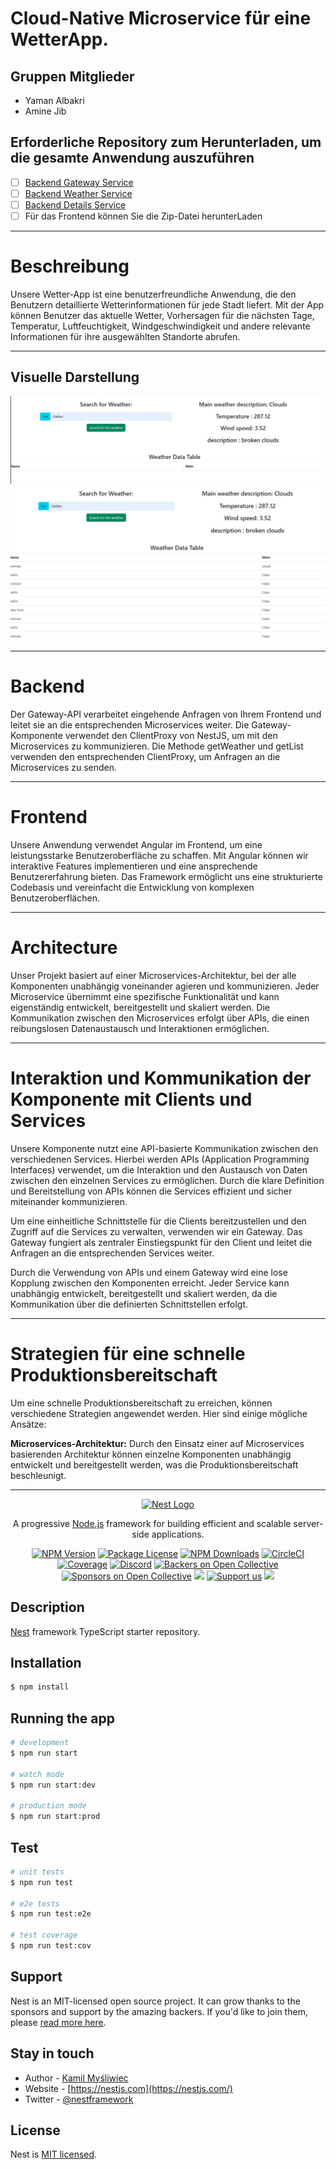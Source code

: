 # Cloud-Native Microservice für eine WetterApp.

## Gruppen Mitglieder
- Yaman Albakri
- Amine Jib


## Erforderliche Repository zum Herunterladen, um die gesamte Anwendung auszuführen




- [ ] [Backend Gateway Service](https://git.thm.de/amine/backend-gateway-service)
- [ ] [Backend Weather Service](https://git.thm.de/amine/backend-service-collector)
- [ ] [Backend Details Service](https://git.thm.de/amine/service-details)
- [ ]  Für das Frontend können Sie die Zip-Datei herunterLaden

***





# Beschreibung
Unsere Wetter-App ist eine benutzerfreundliche Anwendung,
die den Benutzern detaillierte Wetterinformationen für jede Stadt liefert.
Mit der App können Benutzer das aktuelle Wetter,
Vorhersagen für die nächsten Tage, Temperatur, Luftfeuchtigkeit, Windgeschwindigkeit
und andere relevante Informationen für ihre ausgewählten Standorte abrufen.
***
## Visuelle Darstellung

![img.png](img.png)
![img_1.png](img_1.png)
***

# Backend
Der Gateway-API verarbeitet eingehende Anfragen von Ihrem Frontend und leitet sie an die entsprechenden Microservices weiter.
Die Gateway-Komponente verwendet den ClientProxy von NestJS, um mit den Microservices zu kommunizieren.
Die Methode getWeather und getList verwenden den entsprechenden ClientProxy, um Anfragen an die Microservices zu senden.
***


# Frontend
Unsere Anwendung verwendet Angular im Frontend,
um eine leistungsstarke Benutzeroberfläche zu schaffen.
Mit Angular können wir interaktive Features implementieren und eine ansprechende Benutzererfahrung bieten.
Das Framework ermöglicht uns
eine strukturierte Codebasis
und vereinfacht die Entwicklung von komplexen Benutzeroberflächen.
***

# Architecture
Unser Projekt basiert auf einer Microservices-Architektur,
bei der alle Komponenten unabhängig voneinander agieren und kommunizieren.
Jeder Microservice übernimmt eine spezifische Funktionalität und kann eigenständig entwickelt,
bereitgestellt und skaliert werden. Die Kommunikation zwischen den Microservices erfolgt über APIs,
die einen reibungslosen Datenaustausch und Interaktionen ermöglichen.
***

# Interaktion und Kommunikation der Komponente mit Clients und Services
Unsere Komponente nutzt eine API-basierte Kommunikation zwischen den verschiedenen Services.
Hierbei werden APIs (Application Programming Interfaces) verwendet,
um die Interaktion und den Austausch von Daten zwischen den einzelnen Services zu ermöglichen.
Durch die klare Definition und Bereitstellung von APIs können die Services effizient und sicher miteinander kommunizieren.

Um eine einheitliche Schnittstelle für die Clients bereitzustellen und den Zugriff auf die Services zu verwalten,
verwenden wir ein Gateway.
Das Gateway fungiert als zentraler Einstiegspunkt für den Client und leitet die Anfragen an die entsprechenden Services weiter.


Durch die Verwendung von APIs und einem Gateway wird eine lose Kopplung zwischen den Komponenten erreicht.
Jeder Service kann unabhängig entwickelt, bereitgestellt und skaliert werden,
da die Kommunikation über die definierten Schnittstellen erfolgt.
***
# Strategien für eine schnelle Produktionsbereitschaft

Um eine schnelle Produktionsbereitschaft zu erreichen,
können verschiedene Strategien angewendet werden.
Hier sind einige mögliche Ansätze:

**Microservices-Architektur:** Durch den Einsatz einer auf Microservices basierenden Architektur können einzelne Komponenten unabhängig entwickelt und bereitgestellt werden,
was die Produktionsbereitschaft beschleunigt.

***

<p align="center">
  <a href="http://nestjs.com/" target="blank"><img src="https://nestjs.com/img/logo-small.svg" width="200" alt="Nest Logo" /></a>
</p>

[circleci-image]: https://img.shields.io/circleci/build/github/nestjs/nest/master?token=abc123def456
[circleci-url]: https://circleci.com/gh/nestjs/nest

  <p align="center">A progressive <a href="http://nodejs.org" target="_blank">Node.js</a> framework for building efficient and scalable server-side applications.</p>
    <p align="center">
<a href="https://www.npmjs.com/~nestjscore" target="_blank"><img src="https://img.shields.io/npm/v/@nestjs/core.svg" alt="NPM Version" /></a>
<a href="https://www.npmjs.com/~nestjscore" target="_blank"><img src="https://img.shields.io/npm/l/@nestjs/core.svg" alt="Package License" /></a>
<a href="https://www.npmjs.com/~nestjscore" target="_blank"><img src="https://img.shields.io/npm/dm/@nestjs/common.svg" alt="NPM Downloads" /></a>
<a href="https://circleci.com/gh/nestjs/nest" target="_blank"><img src="https://img.shields.io/circleci/build/github/nestjs/nest/master" alt="CircleCI" /></a>
<a href="https://coveralls.io/github/nestjs/nest?branch=master" target="_blank"><img src="https://coveralls.io/repos/github/nestjs/nest/badge.svg?branch=master#9" alt="Coverage" /></a>
<a href="https://discord.gg/G7Qnnhy" target="_blank"><img src="https://img.shields.io/badge/discord-online-brightgreen.svg" alt="Discord"/></a>
<a href="https://opencollective.com/nest#backer" target="_blank"><img src="https://opencollective.com/nest/backers/badge.svg" alt="Backers on Open Collective" /></a>
<a href="https://opencollective.com/nest#sponsor" target="_blank"><img src="https://opencollective.com/nest/sponsors/badge.svg" alt="Sponsors on Open Collective" /></a>
  <a href="https://paypal.me/kamilmysliwiec" target="_blank"><img src="https://img.shields.io/badge/Donate-PayPal-ff3f59.svg"/></a>
    <a href="https://opencollective.com/nest#sponsor"  target="_blank"><img src="https://img.shields.io/badge/Support%20us-Open%20Collective-41B883.svg" alt="Support us"></a>
  <a href="https://twitter.com/nestframework" target="_blank"><img src="https://img.shields.io/twitter/follow/nestframework.svg?style=social&label=Follow"></a>
</p>
  <!--[![Backers on Open Collective](https://opencollective.com/nest/backers/badge.svg)](https://opencollective.com/nest#backer)
  [![Sponsors on Open Collective](https://opencollective.com/nest/sponsors/badge.svg)](https://opencollective.com/nest#sponsor)-->

## Description

[Nest](https://github.com/nestjs/nest) framework TypeScript starter repository.

## Installation

```bash
$ npm install
```

## Running the app

```bash
# development
$ npm run start

# watch mode
$ npm run start:dev

# production mode
$ npm run start:prod
```

## Test

```bash
# unit tests
$ npm run test

# e2e tests
$ npm run test:e2e

# test coverage
$ npm run test:cov
```

## Support

Nest is an MIT-licensed open source project. It can grow thanks to the sponsors and support by the amazing backers. If you'd like to join them, please [read more here](https://docs.nestjs.com/support).

## Stay in touch

- Author - [Kamil Myśliwiec](https://kamilmysliwiec.com)
- Website - [https://nestjs.com](https://nestjs.com/)
- Twitter - [@nestframework](https://twitter.com/nestframework)

## License

Nest is [MIT licensed](LICENSE).
